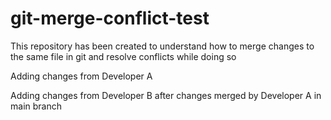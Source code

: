 # git-merge-conflict-test
This repository has been created to understand how to merge changes to the same file in git and resolve conflicts while doing so

Adding changes from Developer A

Adding changes from Developer B after changes merged by Developer A in main branch
